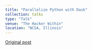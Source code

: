 ```yaml
---
title: "Parallelize Python with Dask"
collection: talks
type: "Talk"
venue: "The Hacker Within"
location: "NCSA, Illinois"
---
```


[Original post][1]

[1]: http://www.thehackerwithin.org/illinois/posts/parallelization
